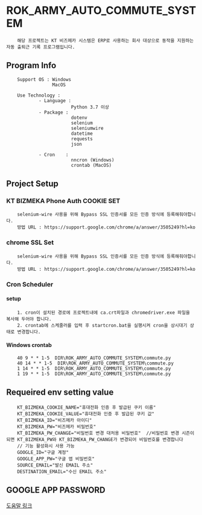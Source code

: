 # ROK_ARMY_AUTO_COMMUTE_SYSTEM
```text
    해당 프로젝트는 KT 비즈메카 시스템은 ERP로 사용하는 회사 대상으로 동작을 지원하는 자동 출퇴근 기록 프로그램입니다.
```

## Program Info
```text
    Support OS : Windows
                 MacOS
    
    Use Technology : 
            - Language :
                        Python 3.7 이상
            - Package :
                        dotenv
                        selenium
                        seleniumwire
                        datetime
                        requests
                        json
                        
            - Cron    : 
                        nncron (Windows)
                        crontab (MacOS)
```


## Project Setup
### KT BIZMEKA Phone Auth COOKIE SET
```text
    selenium-wire 사용을 위해 Bypass SSL 인증서를 모든 인증 방식에 등록해줘야합니다. 
    방법 URL : https://support.google.com/chrome/a/answer/3505249?hl=ko
```

### chrome SSL Set
```text
    selenium-wire 사용을 위해 Bypass SSL 인증서를 모든 인증 방식에 등록해줘야합니다. 
    방법 URL : https://support.google.com/chrome/a/answer/3505249?hl=ko
```

### Cron Scheduler

#### setup
```text
    1. cron이 설치된 경로에 프로젝트내에 ca.crt파일과 chromedriver.exe 파일을 복사해 두어야 합니다.
    2. crontab에 스케줄러를 입력 후 startcron.bat을 실행시켜 cron을 상시대기 상태로 변경합니다.
```

#### Windows crontab
```text
    40 9 * * 1-5  DIR\ROK_ARMY_AUTO_COMMUTE_SYSTEM\commute.py
    40 14 * * 1-5  DIR\ROK_ARMY_AUTO_COMMUTE_SYSTEM\commute.py
    1 14 * * 1-5  DIR\ROK_ARMY_AUTO_COMMUTE_SYSTEM\commute.py
    1 19 * * 1-5  DIR\ROK_ARMY_AUTO_COMMUTE_SYSTEM\commute.py
```

## Requeired env setting value
```text
    KT_BIZMEKA_COOKIE_NAME="휴대전화 인증 후 발급된 쿠키 이름"
    KT_BIZMEKA_COOKIE_VALUE="휴대전화 인증 후 발급된 쿠키 값"
    KT_BIZMEKA_ID="비즈메카 아이디"
    KT_BIZMEKA_PW="비즈메카 비밀번호"
    KT_BIZMEKA_PW_CHANGE="비밀번호 변경 대처용 비밀번호"  //비밀번호 변경 시즌이 되면 KT_BIZMEKA_PW와 KT_BIZMEKA_PW_CHANGE가 변경되어 비밀번호를 변경합니다
    // 기능 활성화시 사용 가능
    GOOGLE_ID="구글 계정"
    GOOGLE_APP_PW="구글 앱 비밀번호"
    SOURCE_EMAIL="발신 EMAIL 주소"
    DESTINATION_EMAIL="수신 EMAIL 주소"
```

## GOOGLE APP PASSWORD
[도움말 링크](https://support.google.com/accounts/answer/185833?hl=ko)